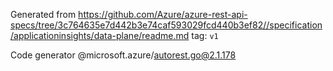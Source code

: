 Generated from https://github.com/Azure/azure-rest-api-specs/tree/3c764635e7d442b3e74caf593029fcd440b3ef82//specification/applicationinsights/data-plane/readme.md tag: `v1`

Code generator @microsoft.azure/autorest.go@2.1.178


